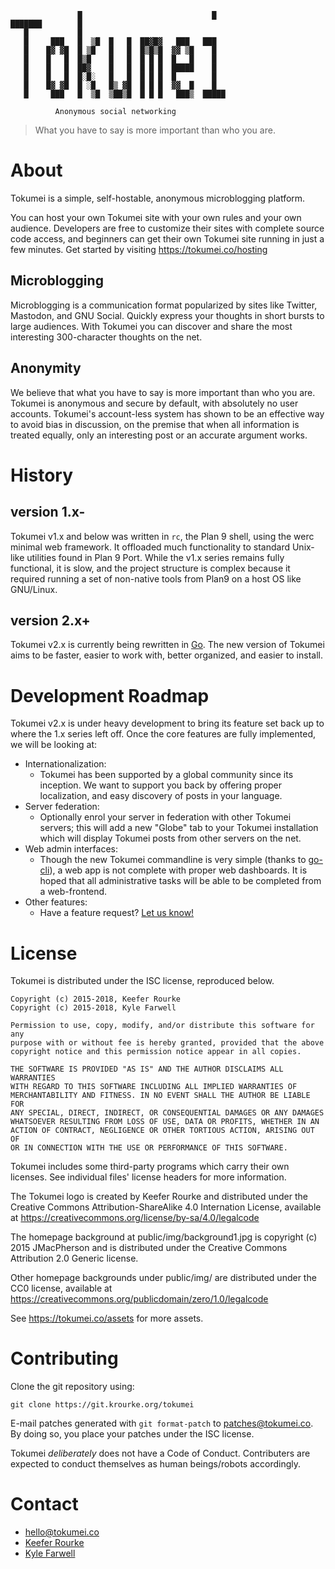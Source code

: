 ```
               █                             █
███████        █
   █           █
   █     ███   █  ▒█  █   █  ██▓█▓   ███   ███
   █    █▓ ▓█  █ ▒█   █   █  █▒█▒█  ▓▓ ▒█    █
   █    █   █  █▒█    █   █  █ █ █  █   █    █
   █    █   █  ██▓    █   █  █ █ █  █████    █
   █    █   █  █░█░   █   █  █ █ █  █        █
   █    █▓ ▓█  █ ░█   █▒ ▓█  █ █ █  ▓▓  █    █
   █     ███   █  ▒█  ▒██▒█  █ █ █   ███▒  █████

          Anonymous social networking
```

> What you have to say is more important than who you are.


About
=====
Tokumei is a simple, self-hostable, anonymous microblogging platform.

You can host your own Tokumei site with your own rules and your own
audience. Developers are free to customize their sites with complete
source code access, and beginners can get their own Tokumei site running
in just a few minutes. Get started by visiting
https://tokumei.co/hosting

Microblogging
-------------
Microblogging is a communication format popularized by sites like
Twitter, Mastodon, and GNU Social. Quickly express your thoughts in
short bursts to large audiences. With Tokumei you can discover and share
the most interesting 300-character thoughts on the net.

Anonymity
---------
We believe that what you have to say is more important than who you are.
Tokumei is anonymous and secure by default, with absolutely no user
accounts. Tokumei's account-less system has shown to be an effective way
to avoid bias in discussion, on the premise that when all information is
treated equally, only an interesting post or an accurate argument works.


History
=======
version 1.x-
------------
Tokumei v1.x and below was written in `rc`, the Plan 9 shell, using the
werc minimal web framework. It offloaded much functionality to standard
Unix-like utilities found in Plan 9 Port.
While the v1.x series remains fully functional, it is slow, and the
project structure is complex because it required running a set of
non-native tools from Plan9 on a host OS like GNU/Linux.

version 2.x+
------------
Tokumei v2.x is currently being rewritten in [Go](http://golang.org).
The new version of Tokumei aims to be faster, easier to work with,
better organized, and easier to install.


Development Roadmap
===================
Tokumei v2.x is under heavy development to bring its feature set back up
to where the 1.x series left off. Once the core features are fully
implemented, we will be looking at:

 * Internationalization:
   + Tokumei has been supported by a global community since its
     inception. We want to support you back by offering proper
     localization, and easy discovery of posts in your language.
 * Server federation:
   + Optionally enrol your server in federation with other Tokumei
     servers; this will add a new "Globe" tab to your Tokumei
     installation which will display Tokumei posts from other servers on
     the net.
 * Web admin interfaces:
   + Though the new Tokumei commandline is very simple (thanks to
     [go-cli](https://github.com/urfave/cli)), a web app is not complete
     with proper web dashboards. It is hoped that all administrative
     tasks will be able to be completed from a web-frontend.
 * Other features:
   + Have a feature request? [Let us know!](https://tokumei.co/contact)


License
=======
Tokumei is distributed under the ISC license, reproduced below.

```
Copyright (c) 2015-2018, Keefer Rourke
Copyright (c) 2015-2018, Kyle Farwell

Permission to use, copy, modify, and/or distribute this software for any
purpose with or without fee is hereby granted, provided that the above
copyright notice and this permission notice appear in all copies.

THE SOFTWARE IS PROVIDED "AS IS" AND THE AUTHOR DISCLAIMS ALL WARRANTIES
WITH REGARD TO THIS SOFTWARE INCLUDING ALL IMPLIED WARRANTIES OF
MERCHANTABILITY AND FITNESS. IN NO EVENT SHALL THE AUTHOR BE LIABLE FOR
ANY SPECIAL, DIRECT, INDIRECT, OR CONSEQUENTIAL DAMAGES OR ANY DAMAGES
WHATSOEVER RESULTING FROM LOSS OF USE, DATA OR PROFITS, WHETHER IN AN
ACTION OF CONTRACT, NEGLIGENCE OR OTHER TORTIOUS ACTION, ARISING OUT OF
OR IN CONNECTION WITH THE USE OR PERFORMANCE OF THIS SOFTWARE.
```

Tokumei includes some third-party programs which carry their own
licenses. See individual files' license headers for more information.

The Tokumei logo is created by Keefer Rourke and distributed under the
Creative Commons Attribution-ShareAlike 4.0 Internation License,
available at https://creativecommons.org/license/by-sa/4.0/legalcode

The homepage background at public/img/background1.jpg is copyright (c)
2015 JMacPherson and is distributed under the Creative Commons
Attribution 2.0 Generic license.

Other homepage backgrounds under public/img/ are distributed under the
CC0 license, available at
https://creativecommons.org/publicdomain/zero/1.0/legalcode

See https://tokumei.co/assets for more assets.


Contributing
============
Clone the git repository using:

```
git clone https://git.krourke.org/tokumei
```

E-mail patches generated with `git format-patch` to patches@tokumei.co.
By doing so, you place your patches under the ISC license.

Tokumei *deliberately* does not have a Code of Conduct. Contributers are
expected to conduct themselves as human beings/robots accordingly.


Contact
=======
- [hello@tokumei.co](mailto:hello@tokumei.co)
- [Keefer Rourke](https://krourke.org/contact)
- [Kyle Farwell](https://kfarwell.org/contact)
